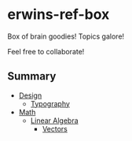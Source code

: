 # erwins-ref-box
Box of brain goodies!
Topics galore!

Feel free to collaborate!


## Summary
- [Design](design/design.md)
  - [Typography](design/typography/typography.md)
- [Math](math/math.md)
  - [Linear Algebra](math/linear-algebra/linear-algebra.md)
    - [Vectors](math/linear-algebra/vectors/vectors.md)

